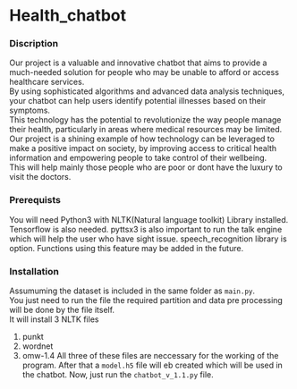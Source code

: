 # **Health_chatbot**
### **Discription**
Our project is a valuable and innovative chatbot that aims to provide a much-needed solution for people who may be unable to afford or access healthcare services. <br>
By using sophisticated algorithms and advanced data analysis techniques, your chatbot can help users identify potential illnesses based on their symptoms.<br>
This technology has the potential to revolutionize the way people manage their health, particularly in areas where medical resources may be limited. <br>
Our project is a shining example of how technology can be leveraged to make a positive impact on society, by improving access to critical health information and empowering people to take control of their wellbeing.<br>
This will help mainly those people who are poor or dont have the luxury to visit the doctors.

### **Prerequists**
You will need Python3 with  NLTK(Natural language toolkit) Library installed.
Tensorflow is also needed.
pyttsx3 is also important to run the talk engine which will help the user who have sight issue.
speech_recognition library is option. Functions using this feature may be added in the future.

### **Installation**
Assumuming the dataset is included in the same folder as `main.py`.<br>
You just need to run the file the required partition and data pre processing will be done by the file itself.<br>
It will install 3 NLTK files 
  1. punkt  
  2. wordnet
  3. omw-1.4
All three of these files are neccessary for the working of the program.
After that a `model.h5` file will eb created which will be used in the chatbot.
Now, just run the `chatbot_v_1.1.py` file.
